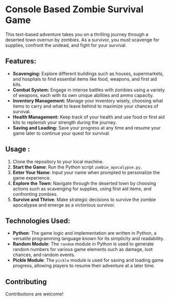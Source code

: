 # Console Based Zombie Survival Game 
This text-based adventure takes you on a thrilling journey through a deserted town overrun by zombies. As a survivor, you must scavenge for supplies, confront the undead, and fight for your survival.


## Features: 
- **Scavenging:** Explore different buildings such as houses, supermarkets, and hospitals to find essential items like food, weapons, and first aid kits. 
- **Combat System:** Engage in intense battles with zombies using a variety of weapons, each with its own unique abilities and ammo capacity. 
- **Inventory Management:** Manage your inventory wisely, choosing what items to carry and what to leave behind to maximize your chances of survival. 
- **Health Management:** Keep track of your health and use food or first aid kits to replenish your strength during the journey. 
- **Saving and Loading:** Save your progress at any time and resume your game later to continue your quest for survival. 


## Usage : 
1. Clone the repository to your local machine. 
2. **Start the Game**: Run the Python script `zombie_apocalypse.py`.
3. **Enter Your Name**: Input your name when prompted to personalize the game experience.
4. **Explore the Town**: Navigate through the deserted town by choosing actions such as scavenging for supplies, using first aid items, and confronting zombies.
5. **Survive and Thrive**: Make strategic decisions to survive the zombie apocalypse and emerge as a victorious survivor.


## Technologies Used: 
- **Python**: The game logic and implementation are written in Python, a versatile programming language known for its simplicity and readability.
- **Random Module**: The `random` module in Python is used to generate random numbers for various game elements such as damage, loot chances, and random events.
- **Pickle Module**: The `pickle` module is used for saving and loading game progress, allowing players to resume their adventure at a later time.


## Contributing
Contributions are welcome! 
